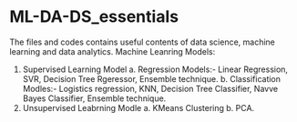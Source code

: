 # ML-DA-DS_essentials
The files and codes contains useful contents of data science, machine learning and data analytics.
Machine Leanring Models:
1. Supervised Learning Model
a. Regression Models:- Linear Regression, SVR, Decision Tree Rgeressor, Ensemble technique.
b. Classification Modles:- Logistics regression, KNN, Decision Tree Classifier, Navve Bayes Classifier, Ensemble technique.
2. Unsupervised Leabrning Modle
a. KMeans Clustering
b. PCA.
